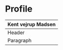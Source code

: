 # Profile
| Kent vejrup Madsen |
| ------------------ |
| Header             |
| Paragraph          |
